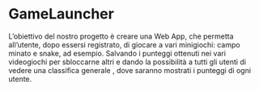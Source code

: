 # GameLauncher
L’obiettivo del nostro progetto è creare una Web App, che permetta all’utente,  dopo essersi registrato, di giocare a vari minigiochi: campo minato e snake, ad esempio.
Salvando i punteggi ottenuti nei vari videogiochi per sbloccarne altri e dando la possibilità a tutti gli utenti di vedere una classifica generale , dove saranno mostrati i punteggi di ogni utente.
